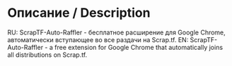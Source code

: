 # Описание / Description
RU: ScrapTF-Auto-Raffler - бесплатное расширение для Google Chrome, автоматически вступающее во все раздачи на Scrap.tf.
EN: ScrapTF-Auto-Raffler - a free extension for Google Chrome that automatically joins all distributions on Scrap.tf.
